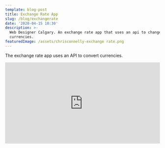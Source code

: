 ```yaml
---
template: blog-post
title: Exchange Rate App
slug: /blog/exchangerate
date: '2020-04-15 10:30'
description: >-
  Web Designer Calgary. An exchange rate app that uses an api to change
  currencies.
featuredImage: /assets/chrisconnelly-exchange rate.png
---
```

The exchange rate app uses an API to convert currencies.



<iframe height="265" style="width: 100%;" scrolling="no" title="Exchange Rate" src="https://codepen.io/chris-connelly/embed/bGprgRN?height=265&theme-id=dark&default-tab=html,result" frameborder="no" loading="lazy" allowtransparency="true" allowfullscreen="true">
  See the Pen <a href='https://codepen.io/chris-connelly/pen/bGprgRN'>Exchange Rate</a> by Chris Connelly
  (<a href='https://codepen.io/chris-connelly'>@chris-connelly</a>) on <a href='https://codepen.io'>CodePen</a>.
</iframe>
